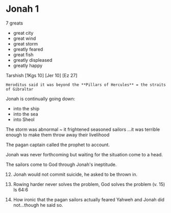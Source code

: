 # Jonah 1

7 greats
- great city
- great wind
- great storm
- greatly feared
- great fish
- greatly displeased
- greatly happy

Tarshish
    [1Kgs 10]
    [Jer 10]
    [Ez 27]

    Heroditus said it was beyond the **Pillars of Hercules** = the straits of Gibraltar

Jonah is continually going down:
- into the ship
- into the sea
- into Sheol


The storm was abnormal ~ it frightened seasoned sailors
...it was terrible enough to make them throw away their livelihood

The pagan captain called the prophet to account.

Jonah was never forthcoming but waiting for the situation come to a head.


The sailors come to God through Jonah's ineptitude.

12) Jonah would not commit suicide, he asked to be thrown in.

13) Rowing harder never solves the problem, God solves the problem (v. 15)
  Is 64:6


16) How ironic that the pagan sailors actually feared Yahweh and Jonah did not...though he said so.
